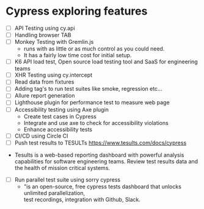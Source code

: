 # Cypress exploring features

- [ ] API Testing using cy.api
- [ ] Handling browser TAB
- [ ] Monkey Testing with Gremlin.js 
    - runs with as little or as much control as you could need. 
    - It has a fairly low time cost for initial setup.
- [ ] K6 API load test, Open source load testing tool and SaaS for engineering teams
- [ ] XHR Testing using cy.intercept
- [ ] Read data from fixtures
- [ ] Adding tag's to run test suites like smoke, regression etc...
- [ ] Allure report generation 
- [ ] Lighthouse plugin for performance test to measure web page
- [ ] Accessibility testing using Axe plugin
    - Create test cases in Cypress
    - Integrate and use axe to check for accessibility violations
    - Enhance accessibility tests
- [ ] CI/CD using Circle CI 
- [ ] Push test results to TESULTs https://www.tesults.com/docs/cypress 
- Tesults is a web-based reporting dashboard with powerful analysis capabilities for software engineering teams. Review test results data and the health of mission critical systems.
- [ ] Run parallel test suite using sorry cypress 
    - "is an open-source, free cypress tests dashboard that unlocks unlimited parallelization,     
            test recordings, integration with Github, Slack.
